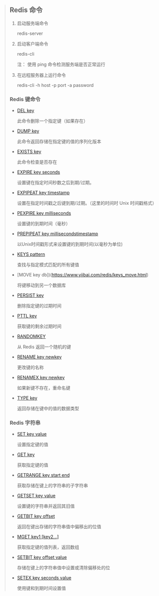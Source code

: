 > ## Redis 命令
>
> 1. 启动服务端命令
>
>     redis-server
>
> 2.  启动客户端命令
>
>     redis-cli
>
>     注： 使用 ping 命令检测服务端是否正常运行
>
> 3.  在远程服务器上运行命令
>
>     redis-cli -h host -p port -a password
>
> ### Redis 键命令
>
> * [DEL key](https://www.yiibai.com/redis/keys_del.html)
>
>     此命令删除一个指定键（如果存在）
>
> *  [DUMP key](https://www.yiibai.com/redis/keys_dump.html)
>
>     此命令返回存储在指定键的值的序列化版本
>
> *  [EXISTS key](https://www.yiibai.com/redis/keys_exists.html)
>
>     此命令检查是否存在
>
> * [EXPIRE key seconds](https://www.yiibai.com/redis/keys_expire.html)
>
>     设置键在指定时间秒数之后到期/过期。 
>
> * [EXPIPEAT key timestamp](https://www.yiibai.com/redis/keys_expireat.html)
>
>     设置在指定时间戳之后键到期/过期。（这里的时间时 Unix 时间戳格式）
>
> * [PEXPIRE key milliseconds](https://www.yiibai.com/redis/keys_pexpire.html)
>
>     设置键的到期时间（毫秒）
>
> *  [PREPIPEAT key millisecondstimestamp](https://www.yiibai.com/redis/keys_pexpireat.html)
>
>     以Unix时间戳形式来设置键的到期时间(以毫秒为单位)
>
> *  [KEYS pattern](https://www.yiibai.com/redis/keys_keys.html)
>
>     查找与指定模式匹配的所有键值
>
> *  [MOVE key db])(https://www.yiibai.com/redis/keys_move.html)
>
>     将键移动到另一个数据库
>
> *  [PERSIST key](https://www.yiibai.com/redis/keys_persist.html)
>
>     删除指定键的过期时间
>
> * [PTTL key](https://www.yiibai.com/redis/keys_pttl.html)
>
>     获取键的剩余过期时间
>
> * [RANDOMKEY](https://www.yiibai.com/redis/keys_randomkey.html)
>
>     从 Redis 返回一个随机的键
>
> * [RENAME key newkey](https://www.yiibai.com/redis/keys_rename.html)
>
>     更改键的名称
>
> * [RENAMEX key newkey](https://www.yiibai.com/redis/keys_renamenx.html)
>
>     如果新键不存在，重命名键
>
> * [TYPE key](https://www.yiibai.com/redis/keys_type.html)
>
>     返回存储在键中的值的数据类型
>
> ### Redis 字符串
>
> * [SET key value](https://www.yiibai.com/redis/strings_set.html)
>
>    设置指定键的值
>
> *  [GET key](https://www.yiibai.com/redis/strings_get.html)
>
>    获取指定键的值
>
> *  [GETRANGE key start end](https://www.yiibai.com/redis/strings_getrange.html)
>
>    获取存储在键上的字符串的子字符串
>
> * [GETSET key value](https://www.yiibai.com/redis/strings_getset.html)
>
>    设置键的字符串并返回其旧值
>
> * [GETBIT key offset](https://www.yiibai.com/redis/strings_getbit.html)
>
>    返回在键出存储的字符串值中偏移出的位值
>
> * [MGET key1 [key2...]](https://www.yiibai.com/redis/strings_mget.html)
>
>    获取指定键的值列表，返回数组
>
> * [SETBIT key offset value](https://www.yiibai.com/redis/strings_setbit.html)
>
>    存储在键上的字符串值中设置或清除偏移处的位
>
> * [SETEX key seconds value](https://www.yiibai.com/redis/strings_setex.html)
>
>    使用键和到期时间设置值



